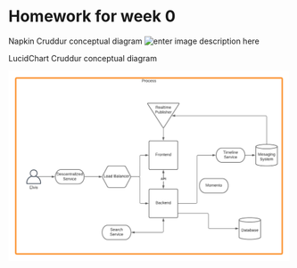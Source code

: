 # Homework for week 0

Napkin Cruddur conceptual diagram
![enter image description here](https://github.com/elvisbrevi/Free-AWS-Cloud-Project-Bootcamp-2023/blob/week0/journal/assets/week0-napkin.png?raw=true)

LucidChart Cruddur conceptual diagram

![enter image description here](https://github.com/elvisbrevi/Free-AWS-Cloud-Project-Bootcamp-2023/blob/week0/journal/assets/week0-cruddur-conceptual-diagram.png?raw=true)
